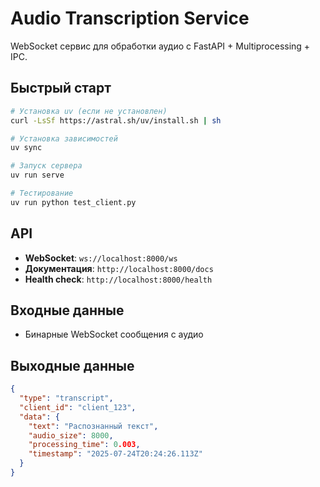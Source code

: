 # Audio Transcription Service

WebSocket сервис для обработки аудио с FastAPI + Multiprocessing + IPC.

## Быстрый старт

```bash
# Установка uv (если не установлен)
curl -LsSf https://astral.sh/uv/install.sh | sh

# Установка зависимостей
uv sync

# Запуск сервера
uv run serve

# Тестирование
uv run python test_client.py
```

## API

- **WebSocket**: `ws://localhost:8000/ws`
- **Документация**: `http://localhost:8000/docs`
- **Health check**: `http://localhost:8000/health`

## Входные данные

- Бинарные WebSocket сообщения с аудио

## Выходные данные

```json
{
  "type": "transcript",
  "client_id": "client_123",
  "data": {
    "text": "Распознанный текст",
    "audio_size": 8000,
    "processing_time": 0.003,
    "timestamp": "2025-07-24T20:24:26.113Z"
  }
}
```
